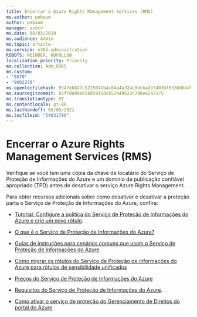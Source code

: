 ```yaml
---
title: Encerrar o Azure Rights Management Services (RMS)
ms.author: pebaum
author: pebaum
manager: scotv
ms.date: 08/03/2020
ms.audience: Admin
ms.topic: article
ms.service: o365-administration
ROBOTS: NOINDEX, NOFOLLOW
localization_priority: Priority
ms.collection: Adm_O365
ms.custom:
- "5070"
- "9002278"
ms.openlocfilehash: 9347eb827c5225042b4c84a4a324c8dcba2b5403bf033b86b498047ba696bfce
ms.sourcegitcommit: b5f7da89a650d2915dc652449623c78be6247175
ms.translationtype: HT
ms.contentlocale: pt-BR
ms.lasthandoff: 08/05/2021
ms.locfileid: "54031790"
---
```

# <a name="decommission-azure-rights-management-service-rms"></a>Encerrar o Azure Rights Management Services (RMS)

Verifique se você tem uma cópia da chave de locatário do Serviço de Proteção de Informações do Azure e um domínio de publicação confiável apropriado (TPD) antes de desativar o serviço Azure Rights Management.

Para obter recursos adicionais sobre como desativar e desativar a proteção parta o Serviço de Proteção de Informações do Azure, confira:

- [Tutorial: Configure a política do Serviço de Proteção de Informações do Azure e crie um novo rótulo](https://docs.microsoft.com/azure/information-protection/get-started/infoprotect-quick-start-tutorial).
- [O que é o Serviço de Proteção de Informações do Azure?](https://docs.microsoft.com/azure/information-protection/what-is-information-protection)
- [Guias de instruções para cenários comuns que usam o Serviço de Proteção de Informações do Azure](https://docs.microsoft.com/azure/information-protection/how-to-guides)  
    
- [Como migrar os rótulos do Serviço de Proteção de informações do Azure para rótulos de sensibilidade unificados](https://docs.microsoft.com/azure/information-protection/configure-policy-migrate-labels)  
    
- [Preços do Serviço de Proteção de Informações do Azure](https://azure.microsoft.com/pricing/details/information-protection)  
    
- [Requisitos do Serviço de Proteção de Informações do Azure](https://docs.microsoft.com/azure/information-protection/get-started/requirements).  
    
- [Como ativar o serviço de proteção do Gerenciamento de Direitos do portal do Azure](https://docs.microsoft.com/azure/information-protection/deploy-use/activate-azure)